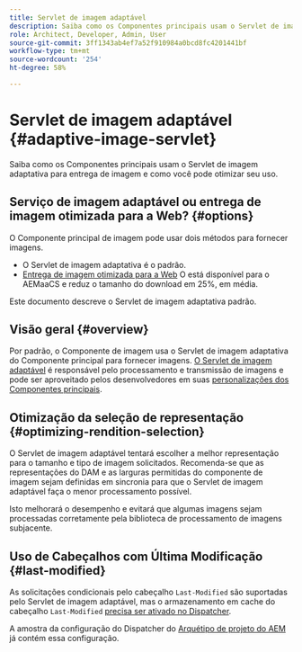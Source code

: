 ```yaml
---
title: Servlet de imagem adaptável
description: Saiba como os Componentes principais usam o Servlet de imagem adaptativa para entrega de imagem e como você pode otimizar seu uso.
role: Architect, Developer, Admin, User
source-git-commit: 3ff1343ab4ef7a52f910984a0bcd8fc4201441bf
workflow-type: tm+mt
source-wordcount: '254'
ht-degree: 58%

---
```



# Servlet de imagem adaptável {#adaptive-image-servlet}

Saiba como os Componentes principais usam o Servlet de imagem adaptativa para entrega de imagem e como você pode otimizar seu uso.

## Serviço de imagem adaptável ou entrega de imagem otimizada para a Web? {#options}

O Componente principal de imagem pode usar dois métodos para fornecer imagens.

* O Servlet de imagem adaptativa é o padrão.
* [Entrega de imagem otimizada para a Web](/help/developing/web-optimized-image-delivery.md) O está disponível para o AEMaaCS e reduz o tamanho do download em 25%, em média.

Este documento descreve o Servlet de imagem adaptativa padrão.

## Visão geral {#overview}

Por padrão, o Componente de imagem usa o Servlet de imagem adaptativa do Componente principal para fornecer imagens. [O Servlet de imagem adaptável](https://github.com/adobe/aem-core-wcm-components/wiki/The-Adaptive-Image-Servlet) é responsável pelo processamento e transmissão de imagens e pode ser aproveitado pelos desenvolvedores em suas [personalizações dos Componentes principais](/help/developing/customizing.md).

## Otimização da seleção de representação {#optimizing-rendition-selection}

O Servlet de imagem adaptável tentará escolher a melhor representação para o tamanho e tipo de imagem solicitados. Recomenda-se que as representações do DAM e as larguras permitidas do componente de imagem sejam definidas em sincronia para que o Servlet de imagem adaptável faça o menor processamento possível.

Isto melhorará o desempenho e evitará que algumas imagens sejam processadas corretamente pela biblioteca de processamento de imagens subjacente.

## Uso de Cabeçalhos com Última Modificação {#last-modified}

As solicitações condicionais pelo cabeçalho `Last-Modified` são suportadas pelo Servlet de imagem adaptável, mas o armazenamento em cache do cabeçalho `Last-Modified` [precisa ser ativado no Dispatcher](https://experienceleague.adobe.com/docs/experience-manager-dispatcher/using/configuring/dispatcher-configuration.html?lang=pt-BR#caching-http-response-headers).

A amostra da configuração do Dispatcher do [Arquétipo de projeto do AEM](/help/developing/archetype/overview.md) já contém essa configuração.
